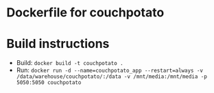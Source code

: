 # Dockerfile for couchpotato

# Build instructions

* Build: `docker build -t couchpotato .`
* Run: `docker run -d --name=couchpotato_app --restart=always -v /data/warehouse/couchpotato/:/data -v /mnt/media:/mnt/media -p 5050:5050 couchpotato`

